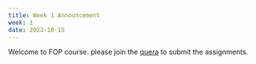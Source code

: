 ```yaml
---
title: Week 1 Announcement
week: 1
date: 2023-10-15
---
```


Welcome to FOP course. please join the [quera](https://quera.org/course/add_to_course/course/14952/) to submit the assignments.